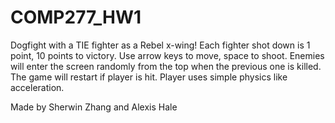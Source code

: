 # COMP277_HW1
Dogfight with a TIE fighter as a Rebel x-wing! Each fighter shot down is 1 point, 10 points to victory. Use arrow keys to move, space to shoot.
Enemies will enter the screen randomly from the top when the previous one is killed. The game will restart if player is hit.
Player uses simple physics like acceleration.

Made by Sherwin Zhang and Alexis Hale
